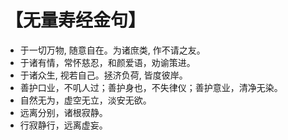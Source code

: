 # 【无量寿经金句】

- 于一切万物, 随意自在。为诸庶类, 作不请之友。
- 于诸有情，常怀慈忍，和颜爱语，劝谕策进。
- 于诸众生, 视若自己。拯济负荷, 皆度彼岸。
- 善护口业，不叽人过；善护身也，不失律仪；善护意业，清净无染。
- 自然无为，虚空无立，淡安无欲。
- 远离分别，诸根寂静。
- 行寂静行，远离虚妄。